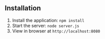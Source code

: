 ## Installation

1. Install the application: `npm install`
2. Start the server: `node server.js`
3. View in browser at `http://localhost:8080`